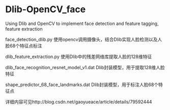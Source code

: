 # Dlib-OpenCV_face
Using Dlib and OpenCV to implement face detection and feature tagging, feature extraction

face_detection_dlib.py 使用opencv调用摄像头，结合Dlib实现人脸检测以及人脸68个特征点标注

dlib_feature_extraction.py 使用Dlib中的残差网络库提取人脸的128维特征

dlib_face_recognition_resnet_model_v1.dat Dlib封装模型，用于提取128维人脸特征

shape_predictor_68_face_landmarks.dat Dlib封装模型，用于标注人脸68个特征点

详细内容可见http://blog.csdn.net/gaoyueace/article/details/79592444
